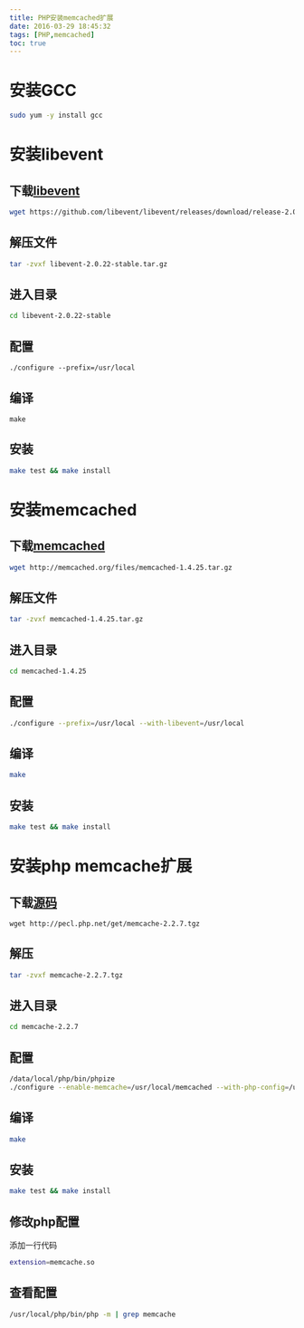 ```yaml
---
title: PHP安装memcached扩展
date: 2016-03-29 18:45:32
tags: [PHP,memcached]
toc: true
---
```


# 安装GCC

```bash
sudo yum -y install gcc
```

# 安装libevent
## 下载[libevent](http://libevent.org/)
```bash
wget https://github.com/libevent/libevent/releases/download/release-2.0.22-stable/libevent-2.0.22-stable.tar.gz
```
## 解压文件
```bash
tar -zvxf libevent-2.0.22-stable.tar.gz
```
## 进入目录
```bash
cd libevent-2.0.22-stable
```
## 配置
```base
./configure --prefix=/usr/local
```
## 编译
```baseh
make
```
## 安装
```bash
make test && make install
```
<!-- more -->

# 安装memcached
## 下载[memcached](http://memcached.org/downloads)
```bash
wget http://memcached.org/files/memcached-1.4.25.tar.gz
```
## 解压文件
```bash
tar -zvxf memcached-1.4.25.tar.gz
```
## 进入目录
```bash
cd memcached-1.4.25
```
## 配置
```bash
./configure --prefix=/usr/local --with-libevent=/usr/local
```
## 编译
```bash
make
```
## 安装
```bash
make test && make install
```
# 安装php memcache扩展
## 下载[源码](http://pecl.php.net/package/memcache)
```
wget http://pecl.php.net/get/memcache-2.2.7.tgz
```
## 解压
```bash
tar -zvxf memcache-2.2.7.tgz
```
## 进入目录
```bash
cd memcache-2.2.7
```
## 配置
```bash
/data/local/php/bin/phpize
./configure --enable-memcache=/usr/local/memcached --with-php-config=/usr/local/php/bin/php-config
```
## 编译
```bash
make
```
## 安装
```bash
make test && make install
```
## 修改php配置
添加一行代码
```bash
extension=memcache.so
```
## 查看配置
```bash
/usr/local/php/bin/php -m | grep memcache
```
